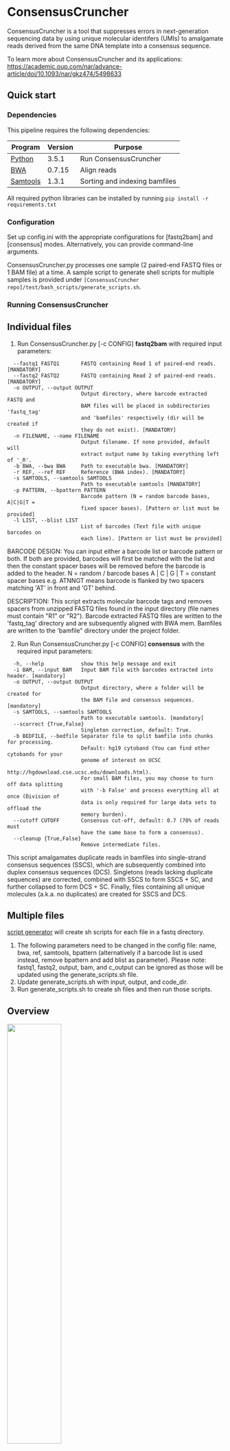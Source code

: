 # ConsensusCruncher #

ConsensusCruncher is a tool that suppresses errors in next-generation sequencing data by using unique molecular identifers (UMIs) to amalgamate reads derived from the same DNA template into a consensus sequence.

To learn more about ConsensusCruncher and its applications: https://academic.oup.com/nar/advance-article/doi/10.1093/nar/gkz474/5498633

## Quick start ##
### Dependencies ###
This pipeline requires the following dependencies:

| Program | Version | Purpose                                    |
| ------- | ------- | ------------------------------------------ |
| [Python](https://www.python.org/) | 3.5.1   | Run ConsensusCruncher                |
| [BWA](http://bio-bwa.sourceforge.net/) | 0.7.15   | Align reads                |
| [Samtools](http://samtools.sourceforge.net/)| 1.3.1   | Sorting and indexing bamfiles              |

All required python libraries can be installed by running ```pip install -r requirements.txt```

### Configuration ###
Set up config.ini with the appropriate configurations for [fastq2bam] and [consensus] modes. Alternatively, you can provide command-line arguments. 

ConsensusCruncher.py processes one sample (2 paired-end FASTQ files or 1 BAM file) at a time. A sample script to generate shell scripts for multiple samples is provided under ```[ConsensusCruncher repo]/test/bash_scripts/generate_scripts.sh```. 

### Running ConsensusCruncher ###
## Individual files ##
1. Run ConsensusCruncher.py [-c CONFIG] **fastq2bam** with required input parameters:
```
  --fastq1 FASTQ1       FASTQ containing Read 1 of paired-end reads. [MANDATORY]
  --fastq2 FASTQ2       FASTQ containing Read 2 of paired-end reads. [MANDATORY]
  -o OUTPUT, --output OUTPUT
                        Output directory, where barcode extracted FASTQ and
                        BAM files will be placed in subdirectories 'fastq_tag'
                        and 'bamfiles' respectively (dir will be created if
                        they do not exist). [MANDATORY]
  -n FILENAME, --name FILENAME
                        Output filename. If none provided, default will
                        extract output name by taking everything left of '_R'.
  -b BWA, --bwa BWA     Path to executable bwa. [MANDATORY]
  -r REF, --ref REF     Reference (BWA index). [MANDATORY]
  -s SAMTOOLS, --samtools SAMTOOLS
                        Path to executable samtools [MANDATORY]
  -p PATTERN, --bpattern PATTERN
                        Barcode pattern (N = random barcode bases, A|C|G|T =
                        fixed spacer bases). [Pattern or list must be provided]
  -l LIST, --blist LIST
                        List of barcodes (Text file with unique barcodes on
                        each line). [Pattern or list must be provided]
```
BARCODE DESIGN:
You can input either a barcode list or barcode pattern or both. If both are provided, barcodes will first be matched
with the list and then the constant spacer bases will be removed before the barcode is added to the header.
N = random / barcode bases
A | C | G | T = constant spacer bases
e.g. ATNNGT means barcode is flanked by two spacers matching 'AT' in front and 'GT' behind.

DESCRIPTION:
This script extracts molecular barcode tags and removes spacers from unzipped FASTQ
files found in the input directory (file names must contain "R1" or "R2"). Barcode
extracted FASTQ files are written to the 'fastq_tag' directory and are subsequently
aligned with BWA mem. Bamfiles are written to the 'bamfile" directory under the
project folder.

2. Run Run ConsensusCruncher.py [-c CONFIG] **consensus** with the required input parameters:
```
  -h, --help            show this help message and exit
  -i BAM, --input BAM   Input BAM file with barcodes extracted into header. [mandatory]
  -o OUTPUT, --output OUTPUT
                        Output directory, where a folder will be created for
                        the BAM file and consensus sequences. [mandatory]
  -s SAMTOOLS, --samtools SAMTOOLS
                        Path to executable samtools. [mandatory]
  --scorrect {True,False}
                        Singleton correction, default: True.
  -b BEDFILE, --bedfile Separator file to split bamfile into chunks for processing.
                        Default: hg19 cytoband (You can find other cytobands for your 
                        genome of interest on UCSC
                        http://hgdownload.cse.ucsc.edu/downloads.html).
                        For small BAM files, you may choose to turn off data splitting 
                        with '-b False' and process everything all at once (Division of 
                        data is only required for large data sets to offload the
                        memory burden).
  --cutoff CUTOFF       Consensus cut-off, default: 0.7 (70% of reads must
                        have the same base to form a consensus).
  --cleanup {True,False}
                        Remove intermediate files.
```
This script amalgamates duplicate reads in bamfiles into single-strand consensus
sequences (SSCS), which are subsequently combined into duplex consensus sequences
(DCS). Singletons (reads lacking duplicate sequences) are corrected, combined
with SSCS to form SSCS + SC, and further collapsed to form DCS + SC. Finally,
files containing all unique molecules (a.k.a. no duplicates) are created for SSCS
and DCS.

## Multiple files ##
[script generator](https://github.com/pughlab/ConsensusCruncher/tree/master/test/bash_scripts/generate_scripts.sh) will create sh scripts for each file in a fastq directory. 
1) The following parameters need to be changed in the config file: name, bwa, ref, samtools, bpattern (alternatively if a barcode list is used instead, remove bpattern and add blist as parameter). Please note: fastq1, fastq2, output, bam, and c_output can be ignored as those will be updated using the generate_scripts.sh file.
2) Update generate_scripts.sh with input, output, and code_dir.
3) Run generate_scripts.sh to create sh files and then run those scripts.

## Overview ##
<img src="https://user-images.githubusercontent.com/13406244/39268149-03b4c12a-489d-11e8-8011-f85ec8a82f39.png" width="50%" height="50%">

## Example ##
In order to create consensus sequences, we first need to process fastq files into bam files. Sample fastq files can be found under the [test folder](https://github.com/pughlab/ConsensusCruncher/tree/master/test/fastq).

### Fastqs to Bams ###
Given **fastq** as input files, *fastq2bam* mode removes the spacer region and extracts the barcode tag from each sequencing read into the header with *extract_barcode.py*.

```
REPO="[insert path to ConsensusCruncher repo]"
BWAPATH="[insert path to BWA]"
BWAINDEX="[insert path to BWA INDEX]"
BWAPATH="[insert path to SAMTOOLS]"

python ConsensusCruncher.py fastq2bam --fastq1 $REPO/test/fastq/LargeMid_56_L005_R1.fastq --FASTQ2 $REPO/test/fastq/LargeMid_56_L005_R2.fastq -o $REPO/test -b $BWAPATH -r $BWAIndex -s $SAMTOOLS -bpattern NNT 
```

In the sample dataset, we utilized 2-bp (NN) barcodes and 1-bp (T) spacers. While the barcodes for each read can be one of 16 possible combinations (4^2), the spacer is an invariant "T" base used to ligate barcodes onto each end of a DNA fragment. Thus, a spacer filter is imposed to remove faulty reads. Barcodes from read 1 and read 2 are extracted and combined together before being added to the header. 

```
READ FROM SEQUENCER
Read1:
@HWI-D00331:196:C900FANXX:5:1101:1332:2193 1:N:0:ACGTCACA   [<-- HEADER]
ATTAAGCCCCAGGCAGTTGCTAATGATGGGAGCTTAGTGCACAAGGGCTGGGCCTCCCTCTTGGAGCTGAACATTGTTTCTTGGGGACGGCTGTGCCCACCTCAGCGGGGAGGCAAGGATTAAATC  [<-- SEQUENCE]
+
BCCCCGGGGGGGGGGGGGGGGGGGGGGGGGFGGGGGGGGEGGGGGBGGGGGGGGGGGGGGGGGGGGGGGEGG1:FGFGGGGGGGGG/CB>DG@GGGGGGG<DGGGGAAGGEGGB>DGGGEGGG/@G  [<-- QUALITY SCORE]

Read2:
@HWI-D00331:196:C900FANXX:5:1101:1332:2193 2:N:0:ACGTCACA
GGTGGGCTCCAGCCCTGATTTCCTCCCCCAGCCCTGCAGGGCTCAGGTCCAGAGGACACAAGTTTAACTTGCGGGTGGTCACTTGCCTCGTGCGGTGACGCCATGGTGCCCTCTCTGTGCAGCGCA
+
BBBBCGGGGEGGGGFGGGGGGGGGGGGGGGGGGGGGGB:FCGGGGGGGGGGEGGGGGGGG=FCGG:@GGGEGBGGGAGFGDE@FGGGGGFGFGEGDGGGFCGGDEBGGGGGGGEG=EGGGEEGGG#

------

AFTER BARCODE EXTRACTION AND SPACER ("T") REMOVAL
Read1:
@HWI-D00331:196:C900FANXX:5:1101:1332:2193|ATGG/1
AAGCCCCAGGCAGTTGCTAATGATGGGAGCTTAGTGCACAAGGGCTGGGCCTCCCTCTTGGAGCTGAACATTGTTTCTTGGGGACGGCTGTGCCCACCTCAGCGGGGAGGCAAGGATTAAATC
+
CCGGGGGGGGGGGGGGGGGGGGGGGGGFGGGGGGGGEGGGGGBGGGGGGGGGGGGGGGGGGGGGGGEGG1:FGFGGGGGGGGG/CB>DG@GGGGGGG<DGGGGAAGGEGGB>DGGGEGGG/@G

Read2:
@HWI-D00331:196:C900FANXX:5:1101:1332:2193|ATGG/2
GGGCTCCAGCCCTGATTTCCTCCCCCAGCCCTGCAGGGCTCAGGTCCAGAGGACACAAGTTTAACTTGCGGGTGGTCACTTGCCTCGTGCGGTGACGCCATGGTGCCCTCTCTGTGCAGCGCA
+
BCGGGGEGGGGFGGGGGGGGGGGGGGGGGGGGGGB:FCGGGGGGGGGGEGGGGGGGG=FCGG:@GGGEGBGGGAGFGDE@FGGGGGFGFGEGDGGGFCGGDEBGGGGGGGEG=EGGGEEGGG#

```

FASTQ files with extracted barcodes are placed in the **fastq_tag** directory and are subsequently aligned with BWA to generate BAMs in the **bamfiles** folder.

```
. 
├── bamfiles 
├── fastq
├── fastq_tag
└── qsub
```

### ConsensusCruncher ###
*consensus* mode creates a **consensus** directory and folders for each bam file.

BAM files undergo consensus construction through the workflow illustrated above. Output BAMs are grouped according to type of error suppression (SSCS vs DCS) and whether Singleton Correction (SC) was implemented. 
```
. 
├── bamfiles 
├── consensus 
│   ├── LargeMid_56_L005 
│   │   ├── dcs 
│   │   ├── dcs_SC 
│   │   ├── sscs 
│   │   └── sscs_SC 
... 
│   ├── LargeMid_62_L006
│   │   ├── dcs
│   │   ├── dcs_SC
│   │   ├── sscs
│   │   └── sscs_SC
│   └── qsub
├── fastq
├── fastq_tag
└── qsub
```
Within a sample directory (e.g. LargeMid_56_L005), you will find the following files:

Please note the example below is for illustrative purposes only, as sample names and index files were removed for simplification. Order of directories and files were also altered to improve comprehension.
```
.                                           Filetype
├── sscs
│   ├── badReads.bam                        Reads that are unmapped or have multiple alignments
│   ├── sscs.sorted.bam                     Single-Strand Consensus Sequences (SSCS)
│   ├── singleton.sorted.bam                Single reads (Singleton) that cannot form SSCSs
├── sscs_SC
|   ├── singleton.rescue.sorted.bam         Singleton correction (SC) with complementary singletons
|   ├── sscs.rescue.sorted.bam              SC with complementary SSCSs
|   ├── sscs.sc.sorted.bam                  SSCS combined with corrected singletons (from both rescue strategies)   [*]
|   ├── rescue.remaining.sorted.bam         Singletons that could not be corrected
|   ├── all.unique.sscs.sorted.bam          SSCS + SC + remaining (uncorrected) singletons
├── dcs
│   ├── dcs.sorted.bam                      Duplex Consensus Sequence (DCS)
│   ├── sscs.singleton.sorted.bam           SSCSs that could not form DCSs as complementary strand was missing  
├── dcs_SC
│   ├── dcs.sc.sorted.bam                   DCS generated from SSCS + SC    [*]
│   ├── sscs.sc.singleton.sorted.bam        SSCS + SC that could not form DCSs 
│   ├── all.unique.dcs.sorted.bam           DCS (from SSCS + SC) + SSCS_SC_Singletons + remaining singletons
├── read_families.txt                       Family size and frequency
├── stats.txt                               Consensus sequence formation metrics
├── tag_fam_size.png                        Distribution of reads across family size
└── time_tracker.txt                        Time log

```
Through each stage of consensus formation, duplicate reads are collapsed together and single reads are written as separate files. This allows rentention of all unique molecules, while providing users with easy data management for cross-comparisons between error suppression strategies. 

To simplify analyses, it would be good to focus on SSCS+SC ("sscs.sc.sorted.bam") and DCS+SC ("dcs.sc.sorted.bam") as highlighted above with [*].

## How it works ##
Unique molecular identifiers (UMIs) composed of molecular barcodes and sequence features are used aggregate reads derived from the same strand of a template molecule. Amalgamation of such reads into single strand consensus sequences (SSCS) removes discordant bases, which effectively eliminates polymerase and sequencer errors. Complementary SSCSs can be subsequently combined to form a duplex consensus sequence (DCS), which eliminates asymmetric strand artefacts such as those that develop from oxidative damage. 

Conventional UMI-based strategies rely on redundant sequencing from both template strands to form consensus sequences and cannot error suppress single reads (singleton). We enable singleton correction using complementary duplex reads in the absence of redundant sequencing. 

**ConsensusCruncher schematic:**
* An uncollapsed bamfile is first processed through SSCS_maker.py to create an error-suppressed single-strand 
consensus sequence (SSCS) bamfile and an uncorrected singleton bamfile. 
* The singletons can be corrected through singleton_correction.py, which error suppress singletons with its complementary SSCS or singleton read. 
* SSCS reads can be directly made into duplex consensus sequences (DCS) or merged with corrected singletons to create
an expanded pool of DCS reads (Figure illustrates singleton correction merged work flow).


### Who do I talk to? ###
* Nina Wang (nina.tt.wang@gmail.com), Trevor Pugh (Trevor.Pugh@uhn.ca), Scott Bratman (Scott.Bratman@rmp.uhn.ca)
